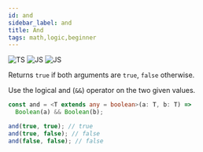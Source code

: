 ```yaml
---
id: and
sidebar_label: and
title: And
tags: math,logic,beginner
---
```


![TS](https://img.shields.io/badge/supports-typescript-blue.svg?style=flat-square)
![JS](https://img.shields.io/badge/supports-javascript-yellow.svg?style=flat-square)
![JS](https://img.shields.io/badge/supports-deno-green.svg?style=flat-square)

Returns `true` if both arguments are `true`, `false` otherwise.

Use the logical and (`&&`) operator on the two given values.

```ts
const and = <T extends any = boolean>(a: T, b: T) =>
  Boolean(a) && Boolean(b);
```

```ts
and(true, true); // true
and(true, false); // false
and(false, false); // false
```
